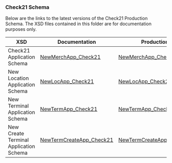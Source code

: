 ### **Check21 Schema**

Below are the links to the latest versions of the Check21 Production Schema. The XSD files contained in this folder are for documentation purposes only.

| XSD | Documentation | Production|
|----------| ----------|----------|
  | Check21 Application Schema|  [NewMerchApp_Check21](/Merchant%20Application%20Gateway/XSD%20to%20Use/Check21%20Schema/NewMerchApp_Check21.xsd)  |  [NewMerchApp_Check21](https://demo.eftchecks.com/webservices/Schemas/App/NewMerchApp_Check21.xsd)|
  | New Location Application Schema|  [NewLocApp_Check21](/Merchant%20Application%20Gateway/XSD%20to%20Use/Check21%20Schema/newlocapp_check21.xsd) |[NewLocApp_Check21](https://demo.eftchecks.com/webservices/schemas/app/newlocapp_check21.xsd) |
  | New Terminal Application Schema|  [NewTermApp_Check21](/Merchant%20Application%20Gateway/XSD%20to%20Use/Check21%20Schema/newtermapp_Check21.xsd)  |  [NewTermApp_Check21](https://demo.eftchecks.com/webservices/schemas/app/newtermapp_Check21.xsd)|
  | New Create Terminal Application Schema|  [NewTermCreateApp_Check21](/Merchant%20Application%20Gateway/XSD%20to%20Use/Check21%20Schema/newtermCreateapp_Check21.xsd)  |  [NewTermCreateApp_Check21](https://demo.eftchecks.com/webservices/schemas/app/newtermCreateapp_Check21.xsd)|
